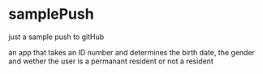 # samplePush
just a sample push to gitHub

an app that takes an ID number and determines the birth date, the gender and wether the user is a permanant resident 
or not a resident
